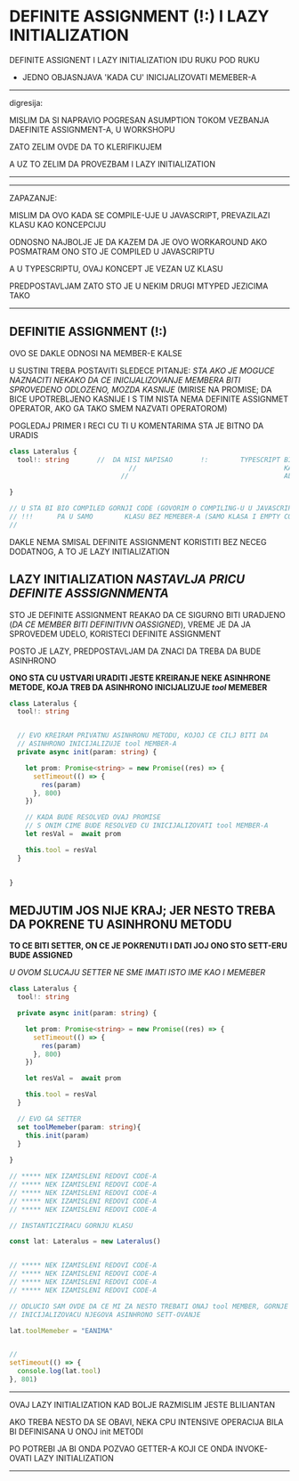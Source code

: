# DEFINITE ASSIGNMENT (!:) I LAZY INITIALIZATION

DEFINITE ASSIGNENT I LAZY INITIALIZATION IDU RUKU POD RUKU

- JEDNO OBJASNJAVA 'KADA CU' INICIJALIZOVATI MEMEBER-A

******

digresija:

MISLIM DA SI NAPRAVIO POGRESAN ASUMPTION TOKOM VEZBANJA DAEFINITE ASSIGNMENT-A, U WORKSHOPU

ZATO ZELIM OVDE DA TO KLERIFIKUJEM

A UZ TO ZELIM DA PROVEZBAM I LAZY INITIALIZATION

******

******

ZAPAZANJE:

MISLIM DA OVO KADA SE COMPILE-UJE U JAVASCRIPT, PREVAZILAZI KLASU KAO KONCEPCIJU

ODNOSNO NAJBOLJE JE DA KAZEM DA JE OVO WORKAROUND AKO POSMATRAM ONO STO JE COMPILED U JAVASCRIPTU

A U TYPESCRIPTU, OVAJ KONCEPT JE VEZAN UZ KLASU

PREDPOSTAVLJAM ZATO STO JE U NEKIM DRUGI MTYPED JEZICIMA TAKO

******

## DEFINITIE ASSIGNMENT (!:)

OVO SE DAKLE ODNOSI NA MEMBER-E KALSE

U SUSTINI TREBA POSTAVITI SLEDECE PITANJE: *STA AKO JE MOGUCE NAZNACITI NEKAKO DA CE INICIJALIZOVANJE MEMBERA BITI SPROVEDENO ODLOZENO, MOZDA KASNIJE* (MIRISE NA PROMISE; DA BICE UPOTREBLJENO KASNIJE I S TIM NISTA NEMA DEFINITE ASSIGNMET OPERATOR, AKO GA TAKO SMEM NAZVATI OPERATOROM)

POGLEDAJ PRIMER I RECI CU TI U KOMENTARIMA STA JE BITNO DA URADIS

```typescript
class Lateralus {
  tool!: string       //  DA NISI NAPISAO       !:        TYPESCRIPT BI YELL-OVAO NA TEBE:
                              //                                     KAKO NISI INICIJALIZOVAO   MEMBER-A  U KONSTRUKTORU
                            //                                       ALI POSTO SI STAVIO !:     **NEMA ERRORA**

}

// U STA BI BIO COMPILED GORNJI CODE (GOVORIM O COMPILING-U U JAVASCRIPT)
// !!!      PA U SAMO        KLASU BEZ MEMEBER-A (SAMO KLASA I EMPTY CONSTRUCTOR U NJOJ) (ZATO STO GORE NISAM DEFINISAO NI
//  
```

DAKLE NEMA SMISAL DEFINITE ASSIGNMENT KORISTITI BEZ NECEG DODATNOG, A TO JE LAZY INITIALIZATION

## LAZY INITIALIZATION *NASTAVLJA PRICU DEFINITE ASSSIGNNMENTA*

STO JE DEFINITE ASSIGNMENT REAKAO DA CE SIGURNO BITI URADJENO (*DA CE MEMBER BITI DEFINITIVN OASSIGNED*), VREME JE DA JA SPROVEDEM  UDELO, KORISTECI DEFINITE ASSIGNMENT

POSTO JE LAZY, PREDPOSTAVLJAM DA ZNACI DA TREBA DA BUDE ASINHRONO

**ONO STA CU USTVARI URADITI JESTE KREIRANJE NEKE ASINHRONE METODE, KOJA TREB DA ASINHRONO INICIJALIZUJE *tool* MEMEBER**

```typescript
class Lateralus {
  tool!: string


  // EVO KREIRAM PRIVATNU ASINHRONU METODU, KOJOJ CE CILJ BITI DA
  // ASINHRONO INICIJALIZUJE tool MEMBER-A
  private async init(param: string) {

    let prom: Promise<string> = new Promise((res) => {
      setTimeout(() => {
        res(param)
      }, 800)
    }) 

    // KADA BUDE RESOLVED OVAJ PROMISE
    // S ONIM CIME BUDE RESOLVED CU INICIJALIZOVATI tool MEMBER-A
    let resVal =  await prom

    this.tool = resVal
  }

  
}
```

## MEDJUTIM JOS NIJE KRAJ; JER NESTO TREBA DA POKRENE TU ASINHRONU METODU

**TO CE BITI SETTER, ON CE JE POKRENUTI I DATI JOJ ONO STO SETT-ERU BUDE ASSIGNED**

*U OVOM SLUCAJU SETTER NE SME IMATI ISTO IME KAO I MEMEBER*

```typescript
class Lateralus {
  tool!: string

  private async init(param: string) {

    let prom: Promise<string> = new Promise((res) => {
      setTimeout(() => {
        res(param)
      }, 800)
    }) 

    let resVal =  await prom

    this.tool = resVal
  }

  // EVO GA SETTER
  set toolMemeber(param: string){
    this.init(param)
  }
  
}

// ***** NEK IZAMISLENI REDOVI CODE-A
// ***** NEK IZAMISLENI REDOVI CODE-A
// ***** NEK IZAMISLENI REDOVI CODE-A
// ***** NEK IZAMISLENI REDOVI CODE-A
// ***** NEK IZAMISLENI REDOVI CODE-A

// INSTANTICZIRACU GORNJU KLASU

const lat: Lateralus = new Lateralus()


// ***** NEK IZAMISLENI REDOVI CODE-A
// ***** NEK IZAMISLENI REDOVI CODE-A
// ***** NEK IZAMISLENI REDOVI CODE-A
// ***** NEK IZAMISLENI REDOVI CODE-A

// ODLUCIO SAM OVDE DA CE MI ZA NESTO TREBATI ONAJ tool MEMBER, GORNJE INSTANCE
// INICIJALIZOVACU NJEGOVA ASINHRONO SETT-OVANJE

lat.toolMemeber = "EANIMA"


//
setTimeout(() => {
  console.log(lat.tool)
}, 801)

```

******

OVAJ LAZY INITIALIZATION KAD BOLJE RAZMISLIM JESTE BLILIANTAN

AKO TREBA NESTO DA SE OBAVI, NEKA CPU INTENSIVE OPERACIJA BILA BI DEFINISANA U ONOJ init METODI

PO POTREBI JA BI ONDA POZVAO GETTER-A KOJI CE ONDA INVOKE-OVATI LAZY INITIALIZATION

******
